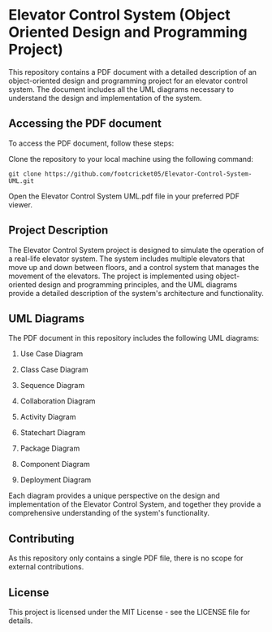# Elevator Control System (Object Oriented Design and Programming Project)

This repository contains a PDF document with a detailed description of an object-oriented design and programming project for an elevator control system. The document includes all the UML diagrams necessary to understand the design and implementation of the system.

## Accessing the PDF document
To access the PDF document, follow these steps:

Clone the repository to your local machine using the following command:
```
git clone https://github.com/footcricket05/Elevator-Control-System-UML.git
```

Open the Elevator Control System UML.pdf file in your preferred PDF viewer.



## Project Description
The Elevator Control System project is designed to simulate the operation of a real-life elevator system. The system includes multiple elevators that move up and down between floors, and a control system that manages the movement of the elevators. The project is implemented using object-oriented design and programming principles, and the UML diagrams provide a detailed description of the system's architecture and functionality.



## UML Diagrams
The PDF document in this repository includes the following UML diagrams:

1. Use Case Diagram

2. Class Case Diagram

3. Sequence Diagram

4. Collaboration Diagram

5. Activity Diagram

6. Statechart Diagram

7. Package Diagram

8. Component Diagram

9. Deployment Diagram

Each diagram provides a unique perspective on the design and implementation of the Elevator Control System, and together they provide a comprehensive understanding of the system's functionality.



## Contributing
As this repository only contains a single PDF file, there is no scope for external contributions.



## License
This project is licensed under the MIT License - see the LICENSE file for details.
